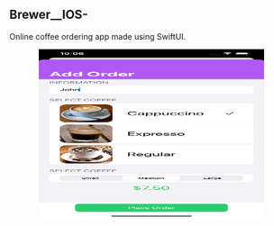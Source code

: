 ## Brewer__IOS-
Online coffee ordering app made using SwiftUI. 



<p align="center">
<img src="simulator.png" width="400" height="300" title="Detect image">
</p>

